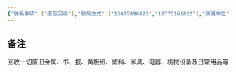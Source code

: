 ```yaml
---
{"联系事项":["废品回收"],"联系方式":["13875896823","18773161820"],"所属单位":null,"添加时间":"2024-09-10 14:21","tags":null,"dg-publish":true,"permalink":"/联系人/何立坚/","dgPassFrontmatter":true,"noteIcon":"","created":"2024-09-10T14:21:49.750+08:00","updated":"2024-09-15T19:49:09.735+08:00"}
---
```


## 备注
回收一切废旧金属、书、报、黄板纸、塑料、家具、电器、机械设备及日常用品等

